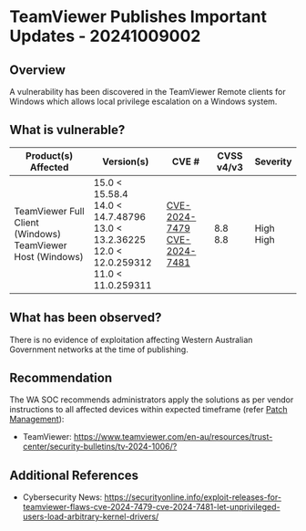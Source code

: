# TeamViewer Publishes Important Updates - 20241009002

## Overview

A vulnerability has been discovered in the TeamViewer Remote clients for Windows which allows local privilege escalation on a Windows system.

## What is vulnerable?

| Product(s) Affected                                             | Version(s)                                                                                                        | CVE #                                                                                                                                | CVSS v4/v3   | Severity       |
| --------------------------------------------------------------- | ----------------------------------------------------------------------------------------------------------------- | ------------------------------------------------------------------------------------------------------------------------------------ | ------------ | -------------- |
| TeamViewer Full Client (Windows) <br> TeamViewer Host (Windows) | 15.0 \< 15.58.4 <br> 14.0 \< 14.7.48796 <br> 13.0 \< 13.2.36225 <br> 12.0 \< 12.0.259312 <br> 11.0 \< 11.0.259311 | [CVE-2024-7479](https://nvd.nist.gov/vuln/detail/CVE-2024-7479) <br> [CVE-2024-7481](https://nvd.nist.gov/vuln/detail/CVE-2024-7481) | 8.8 <br> 8.8 | High <br> High |

## What has been observed?

There is no evidence of exploitation affecting Western Australian Government networks at the time of publishing.

## Recommendation

The WA SOC recommends administrators apply the solutions as per vendor instructions to all affected devices within expected timeframe (refer [Patch Management](../guidelines/patch-management.md)):

- TeamViewer: <https://www.teamviewer.com/en-au/resources/trust-center/security-bulletins/tv-2024-1006/?>

## Additional References

- Cybersecurity News: <https://securityonline.info/exploit-releases-for-teamviewer-flaws-cve-2024-7479-cve-2024-7481-let-unprivileged-users-load-arbitrary-kernel-drivers/>
